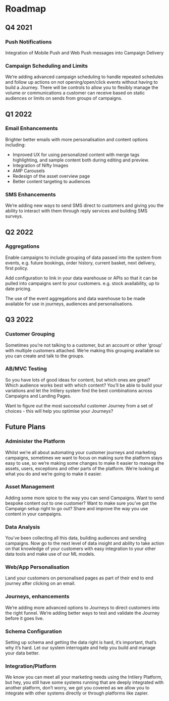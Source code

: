 # Roadmap

## Q4 2021

### Push Notifications
Integration of Mobile Push and Web Push messages into Campaign Delivery


### Campaign Scheduling and Limits
We’re adding advanced campaign scheduling to handle repeated schedules and follow up actions on not opening/open/click events without having to build a Journey. There will be controls to allow you to flexibly manage the volume or communications a customer can receive based on static audiences or limits on sends from groups of campaigns.

## Q1 2022

### Email Enhancements
Brighter better emails with more personalisation and content options including:

* Improved UX for using personalized content with merge tags highlighting, and sample content both during editing and preview.
* Integration of Nifty Images
* AMP Carousels
* Redesign of the asset overview page
* Better content targeting to audiences


### SMS Enhancements
We’re adding new ways to send SMS direct to customers and giving you the ability to interact with them through reply services and building SMS surveys.

## Q2 2022

### Aggregations
Enable campaigns to include grouping of data passed into the system from events, e.g. future bookings, order history, current basket, next delivery, first policy.

Add configuration to link in your data warehouse or APIs so that it can be pulled into campaigns sent to your customers. e.g. stock availability, up to date pricing.

The use of the event aggregations and data warehouse to be made available for use in journeys, audiences and personalisations.

## Q3 2022

### Customer Grouping
Sometimes you’re not talking to a customer, but an account or other ‘group’ with multiple customers attached. We’re making this grouping available so you can create and talk to the groups.


### AB/MVC Testing
So you have lots of good ideas for content, but which ones are great? Which audience works best with which content? You’ll be able to build your variations and let the Intilery system find the best combinations across Campaigns and Landing Pages.

Want to figure out the most successful customer Journey from a set of choices - this will help you optimise your Journeys?

## Future Plans

### Administer the Platform
Whilst we’re all about automating your customer journeys and marketing campaigns, sometimes we want to focus on making sure the platform stays easy to use, so we’re making some changes to make it easier to manage the assets, users, exceptions and other parts of the platform. We’re looking at what you do and we’re going to make it easier.


### Asset Management
Adding some more spice to the way you can send Campaigns. Want to send bespoke content out to one customer? Want to make sure you’ve got the Campaign setup right to go out? Share and improve the way you use content in your campaigns.


### Data Analysis
You’ve been collecting all this data, building audiences and sending campaigns. Now go to the next level of data insight and ability to take action on that knowledge of your customers with easy integration to your other data tools and make use of our ML models.


### Web/App Personalisation
Land your customers on personalised pages as part of their end to end journey after clicking on an email.


### Journeys, enhancements
We’re adding more advanced options to Journeys to direct customers into the right funnel. We’re adding better ways to test and validate the Journey before it goes live.


### Schema Configuration
Setting up schema and getting the data right is hard, it’s important, that’s why it’s hard. Let our system interrogate and help you build and manage your data better.


### Integration/Platform
We know you can meet all your marketing needs using the Intilery Platform, but hey, you still have some systems running that are deeply integrated with another platform, don’t worry, we got you covered as we allow you to integrate with other systems directly or through platforms like zapier.



